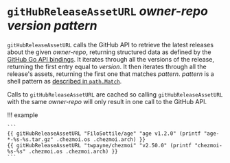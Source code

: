 # `gitHubReleaseAssetURL` *owner-repo* *version* *pattern*

`gitHubReleaseAssetURL` calls the GitHub API to retrieve the latest
releases about the given *owner-repo*, returning structured data as defined by
the [GitHub Go API
bindings](https://pkg.go.dev/github.com/google/go-github/v68/github#RepositoryRelease).
It iterates through all the versions of the release, returning the first entry equal to *version*.
It then iterates through all the release's assets, returning the first one that
matches *pattern*. *pattern* is a shell pattern as [described in
`path.Match`](https://pkg.go.dev/path#Match).

Calls to `gitHubReleaseAssetURL` are cached so calling
`gitHubReleaseAssetURL` with the same *owner-repo* will only result in one
call to the GitHub API.

!!! example

    ```
    {{ gitHubReleaseAssetURL "FiloSottile/age" "age v1.2.0" (printf "age-*-%s-%s.tar.gz" .chezmoi.os .chezmoi.arch) }}
    {{ gitHubReleaseAssetURL "twpayne/chezmoi" "v2.50.0" (printf "chezmoi-%s-%s" .chezmoi.os .chezmoi.arch) }}
    ```
